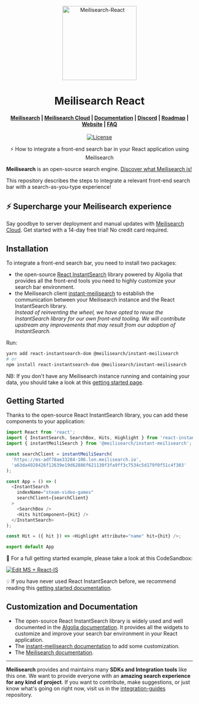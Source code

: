 <p align="center">
  <img src="https://raw.githubusercontent.com/meilisearch/integration-guides/main/assets/logos/meilisearch_react.svg" alt="Meilisearch-React" width="200" height="200" />
</p>

<h1 align="center">Meilisearch React</h1>

<h4 align="center">
  <a href="https://github.com/meilisearch/meilisearch">Meilisearch</a> |
  <a href="https://www.meilisearch.com/cloud?utm_campaign=oss&utm_source=github&utm_medium=meilisearch-react">Meilisearch Cloud</a> |
  <a href="https://www.meilisearch.com/docs">Documentation</a> |
  <a href="https://discord.meilisearch.com">Discord</a> |
  <a href="https://roadmap.meilisearch.com/tabs/1-under-consideration">Roadmap</a> |
  <a href="https://www.meilisearch.com">Website</a> |
  <a href="https://www.meilisearch.com/docs/faq">FAQ</a>
</h4>

<p align="center">
  <a href="https://github.com/meilisearch/meilisearch-react/blob/main/LICENSE"><img src="https://img.shields.io/badge/license-MIT-informational" alt="License"></a></p>

<p align="center">⚡ How to integrate a front-end search bar in your React application using Meilisearch</p>

**Meilisearch** is an open-source search engine. [Discover what Meilisearch is!](https://github.com/meilisearch/meilisearch)

This repository describes the steps to integrate a relevant front-end search bar with a search-as-you-type experience!

## ⚡ Supercharge your Meilisearch experience

Say goodbye to server deployment and manual updates with [Meilisearch Cloud](https://www.meilisearch.com/cloud?utm_campaign=oss&utm_source=github&utm_medium=meilisearch-ruby). Get started with a 14-day free trial! No credit card required.

## Installation

To integrate a front-end search bar, you need to install two packages:
- the open-source [React InstantSearch](https://github.com/algolia/instantsearch/) library powered by Algolia that provides all the front-end tools you need to highly customize your search bar environment.
- the Meilisearch client [instant-meilisearch](https://github.com/meilisearch/meilisearch-js-plugins/tree/main/packages/instant-meilisearch) to establish the communication between your Meilisearch instance and the React InstantSearch library.<br>
_Instead of reinventing the wheel, we have opted to reuse the InstantSearch library for our own front-end tooling. We will contribute upstream any improvements that may result from our adoption of InstantSearch._

Run:

```bash
yarn add react-instantsearch-dom @meilisearch/instant-meilisearch
# or
npm install react-instantsearch-dom @meilisearch/instant-meilisearch
```

NB: If you don't have any Meilisearch instance running and containing your data, you should take a look at this [getting started page](https://www.meilisearch.com/docs/learn/getting_started/installation).

## Getting Started

Thanks to the open-source React InstantSearch library, you can add these components to your application:

```js
import React from 'react';
import { InstantSearch, SearchBox, Hits, Highlight } from 'react-instantsearch-dom';
import { instantMeiliSearch } from '@meilisearch/instant-meilisearch';

const searchClient = instantMeiliSearch(
  'https://ms-adf78ae33284-106.lon.meilisearch.io',
  'a63da4928426f12639e19d62886f621130f3fa9ff3c7534c5d179f0f51c4f303'
);

const App = () => (
  <InstantSearch
    indexName="steam-video-games"
    searchClient={searchClient}
  >
    <SearchBox />
    <Hits hitComponent={Hit} />
  </InstantSearch>
);

const Hit = ({ hit }) => <Highlight attribute="name" hit={hit} />;

export default App
```

🚀 For a full getting started example, please take a look at this CodeSandbox:

[![Edit MS + React-IS](https://codesandbox.io/static/img/play-codesandbox.svg)](https://codesandbox.io/s/ms-react-is-sh9ud?fontsize=14&hidenavigation=1&theme=dark)

💡 If you have never used React InstantSearch before, we recommend reading this [getting started documentation](https://www.algolia.com/doc/guides/building-search-ui/what-is-instantsearch/react/).

## Customization and Documentation

- The open-source React InstantSearch library is widely used and well documented in the [Algolia documentation](https://www.algolia.com/doc/api-reference/widgets/react/). It provides all the widgets to customize and improve your search bar environment in your React application.
- The [instant-meilisearch documentation](https://github.com/meilisearch/meilisearch-js-plugins/tree/main/packages/instant-meilisearch) to add some customization.
- The [Meilisearch documentation](https://www.meilisearch.com/docs/).

<hr>

**Meilisearch** provides and maintains many **SDKs and Integration tools** like this one. We want to provide everyone with an **amazing search experience for any kind of project**. If you want to contribute, make suggestions, or just know what's going on right now, visit us in the [integration-guides](https://github.com/meilisearch/integration-guides) repository.
